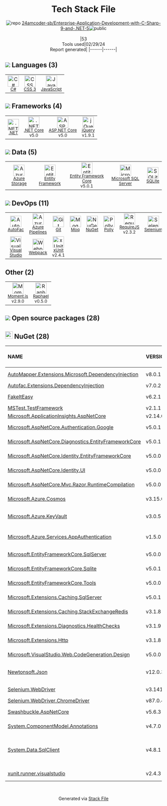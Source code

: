 <!--
&lt;--- Readme.md Snippet without images Start ---&gt;
## Tech Stack
24amcoder-sb/Enterprise-Application-Development-with-C-Sharp-9-and-.NET-5 is built on the following main stack:

- [C#](http://csharp.net) – Languages
- [JavaScript](https://developer.mozilla.org/en-US/docs/Web/JavaScript) – Languages
- [.NET](http://www.microsoft.com/net/) – Frameworks (Full Stack)
- [.NET Core](https://docs.microsoft.com/en-us/dotnet/core/) – Frameworks (Full Stack)
- [ASP.NET Core](docs.microsoft.com/en-us/aspnet/core/) – Frameworks (Full Stack)
- [jQuery](http://jquery.com/) – Javascript UI Libraries
- [Azure Storage](http://azure.microsoft.com/en-us/services/storage/) – Cloud Storage
- [Entity Framework](https://docs.microsoft.com/en-us/aspnet/entity-framework) – Object Relational Mapper (ORM)
- [Entity Framework Core](https://docs.microsoft.com/en-us/ef/core/) – Object Relational Mapper (ORM)
- [Microsoft SQL Server](http://microsoft.com/sqlserver) – Databases
- [SQLite](http://www.sqlite.org/) – Databases
- [AutoFac](https://autofac.org/) – Container Tools
- [Azure Pipelines](https://azure.microsoft.com/ko-kr/services/devops/pipelines/) – Continuous Integration
- [Moq](https://github.com/Moq/moq4) – Testing Frameworks
- [Polly](http://www.thepollyproject.org/) – Fault Tolerance Tools
- [RequireJS](http://requirejs.org/) – Front End Package Manager
- [Selenium](http://www.seleniumhq.org/) – Browser Testing
- [Visual Studio](http://msdn.microsoft.com/en-us/vstudio/aa718325.aspx) – Integrated Development Environment
- [Webpack](http://webpack.js.org) – JS Build Tools / JS Task Runners
- [xUnit](http://xunit.github.io/) – Testing Frameworks
- [Moment.js](http://momentjs.com/) – Javascript Utilities & Libraries
- [Raphael](http://raphaeljs.com/) – Javascript Utilities & Libraries

Full tech stack [here](/techstack.md)

&lt;--- Readme.md Snippet without images End ---&gt;

&lt;--- Readme.md Snippet with images Start ---&gt;
## Tech Stack
24amcoder-sb/Enterprise-Application-Development-with-C-Sharp-9-and-.NET-5 is built on the following main stack:

- <img width='25' height='25' src='https://img.stackshare.io/service/1015/1200px-C_Sharp_wordmark.svg.png' alt='C#'/> [C#](http://csharp.net) – Languages
- <img width='25' height='25' src='https://img.stackshare.io/service/1209/javascript.jpeg' alt='JavaScript'/> [JavaScript](https://developer.mozilla.org/en-US/docs/Web/JavaScript) – Languages
- <img width='25' height='25' src='https://img.stackshare.io/service/1014/IoPy1dce_400x400.png' alt='.NET'/> [.NET](http://www.microsoft.com/net/) – Frameworks (Full Stack)
- <img width='25' height='25' src='https://img.stackshare.io/service/6403/default_91fc1f0ee315262794273aa1387eaf8fed8436e6.png' alt='.NET Core'/> [.NET Core](https://docs.microsoft.com/en-us/dotnet/core/) – Frameworks (Full Stack)
- <img width='25' height='25' src='https://img.stackshare.io/service/11331/asp.net-core.png' alt='ASP.NET Core'/> [ASP.NET Core](docs.microsoft.com/en-us/aspnet/core/) – Frameworks (Full Stack)
- <img width='25' height='25' src='https://img.stackshare.io/service/1021/lxEKmMnB_400x400.jpg' alt='jQuery'/> [jQuery](http://jquery.com/) – Javascript UI Libraries
- <img width='25' height='25' src='https://img.stackshare.io/service/2099/azureStorage.png' alt='Azure Storage'/> [Azure Storage](http://azure.microsoft.com/en-us/services/storage/) – Cloud Storage
- <img width='25' height='25' src='https://img.stackshare.io/service/3251/no-img-open-source.png' alt='Entity Framework'/> [Entity Framework](https://docs.microsoft.com/en-us/aspnet/entity-framework) – Object Relational Mapper (ORM)
- <img width='25' height='25' src='https://img.stackshare.io/service/10254/no-img-open-source.png' alt='Entity Framework Core'/> [Entity Framework Core](https://docs.microsoft.com/en-us/ef/core/) – Object Relational Mapper (ORM)
- <img width='25' height='25' src='https://img.stackshare.io/service/1027/sql_server.png' alt='Microsoft SQL Server'/> [Microsoft SQL Server](http://microsoft.com/sqlserver) – Databases
- <img width='25' height='25' src='https://img.stackshare.io/service/1071/sqlite.jpg' alt='SQLite'/> [SQLite](http://www.sqlite.org/) – Databases
- <img width='25' height='25' src='https://img.stackshare.io/service/6953/default_17650e39faa714f82fcdb12b14af73c704a15d2f.jpg' alt='AutoFac'/> [AutoFac](https://autofac.org/) – Container Tools
- <img width='25' height='25' src='https://img.stackshare.io/service/10164/528389819366_e7a0672f0480b3e98d21_512.png' alt='Azure Pipelines'/> [Azure Pipelines](https://azure.microsoft.com/ko-kr/services/devops/pipelines/) – Continuous Integration
- <img width='25' height='25' src='https://img.stackshare.io/service/1628/1434934.png' alt='Moq'/> [Moq](https://github.com/Moq/moq4) – Testing Frameworks
- <img width='25' height='25' src='https://img.stackshare.io/service/10882/default_8657bb75f24d5f46b223b0a61477221141a8874a.png' alt='Polly'/> [Polly](http://www.thepollyproject.org/) – Fault Tolerance Tools
- <img width='25' height='25' src='https://img.stackshare.io/service/852/1781835.png' alt='RequireJS'/> [RequireJS](http://requirejs.org/) – Front End Package Manager
- <img width='25' height='25' src='https://img.stackshare.io/service/1517/sbUizSli_400x400.jpg' alt='Selenium'/> [Selenium](http://www.seleniumhq.org/) – Browser Testing
- <img width='25' height='25' src='https://img.stackshare.io/service/1451/SR2hUhQN.png' alt='Visual Studio'/> [Visual Studio](http://msdn.microsoft.com/en-us/vstudio/aa718325.aspx) – Integrated Development Environment
- <img width='25' height='25' src='https://img.stackshare.io/service/1682/IMG_4636.PNG' alt='Webpack'/> [Webpack](http://webpack.js.org) – JS Build Tools / JS Task Runners
- <img width='25' height='25' src='https://img.stackshare.io/service/3077/ca5a327feb49ddfe1f4b11548907e5a1_400x400.png' alt='xUnit'/> [xUnit](http://xunit.github.io/) – Testing Frameworks
- <img width='25' height='25' src='https://img.stackshare.io/service/3643/Xrtdc94q_400x400.png' alt='Moment.js'/> [Moment.js](http://momentjs.com/) – Javascript Utilities & Libraries
- <img width='25' height='25' src='https://img.stackshare.io/service/3044/72f4ddedbb738d7d21702bb9b57d7754_400x400.png' alt='Raphael'/> [Raphael](http://raphaeljs.com/) – Javascript Utilities & Libraries

Full tech stack [here](/techstack.md)

&lt;--- Readme.md Snippet with images End ---&gt;
-->
<div align="center">

# Tech Stack File
![](https://img.stackshare.io/repo.svg "repo") [24amcoder-sb/Enterprise-Application-Development-with-C-Sharp-9-and-.NET-5](https://github.com/24amcoder-sb/Enterprise-Application-Development-with-C-Sharp-9-and-.NET-5)![](https://img.stackshare.io/public_badge.svg "public")
<br/><br/>
|53<br/>Tools used|02/29/24 <br/>Report generated|
|------|------|
</div>

## <img src='https://img.stackshare.io/languages.svg'/> Languages (3)
<table><tr>
  <td align='center'>
  <img width='36' height='36' src='https://img.stackshare.io/service/1015/1200px-C_Sharp_wordmark.svg.png' alt='C#'>
  <br>
  <sub><a href="http://csharp.net">C#</a></sub>
  <br>
  <sub></sub>
</td>

<td align='center'>
  <img width='36' height='36' src='https://img.stackshare.io/service/6727/css.png' alt='CSS 3'>
  <br>
  <sub><a href="https://developer.mozilla.org/en-US/docs/Web/CSS/CSS3">CSS 3</a></sub>
  <br>
  <sub></sub>
</td>

<td align='center'>
  <img width='36' height='36' src='https://img.stackshare.io/service/1209/javascript.jpeg' alt='JavaScript'>
  <br>
  <sub><a href="https://developer.mozilla.org/en-US/docs/Web/JavaScript">JavaScript</a></sub>
  <br>
  <sub></sub>
</td>

</tr>
</table>

## <img src='https://img.stackshare.io/frameworks.svg'/> Frameworks (4)
<table><tr>
  <td align='center'>
  <img width='36' height='36' src='https://img.stackshare.io/service/1014/IoPy1dce_400x400.png' alt='.NET'>
  <br>
  <sub><a href="http://www.microsoft.com/net/">.NET</a></sub>
  <br>
  <sub></sub>
</td>

<td align='center'>
  <img width='36' height='36' src='https://img.stackshare.io/service/6403/default_91fc1f0ee315262794273aa1387eaf8fed8436e6.png' alt='.NET Core'>
  <br>
  <sub><a href="https://docs.microsoft.com/en-us/dotnet/core/">.NET Core</a></sub>
  <br>
  <sub>v5.0</sub>
</td>

<td align='center'>
  <img width='36' height='36' src='https://img.stackshare.io/service/11331/asp.net-core.png' alt='ASP.NET Core'>
  <br>
  <sub><a href="docs.microsoft.com/en-us/aspnet/core/">ASP.NET Core</a></sub>
  <br>
  <sub>v5.0</sub>
</td>

<td align='center'>
  <img width='36' height='36' src='https://img.stackshare.io/service/1021/lxEKmMnB_400x400.jpg' alt='jQuery'>
  <br>
  <sub><a href="http://jquery.com/">jQuery</a></sub>
  <br>
  <sub>v1.9.1</sub>
</td>

</tr>
</table>

## <img src='https://img.stackshare.io/databases.svg'/> Data (5)
<table><tr>
  <td align='center'>
  <img width='36' height='36' src='https://img.stackshare.io/service/2099/azureStorage.png' alt='Azure Storage'>
  <br>
  <sub><a href="http://azure.microsoft.com/en-us/services/storage/">Azure Storage</a></sub>
  <br>
  <sub></sub>
</td>

<td align='center'>
  <img width='36' height='36' src='https://img.stackshare.io/service/3251/no-img-open-source.png' alt='Entity Framework'>
  <br>
  <sub><a href="https://docs.microsoft.com/en-us/aspnet/entity-framework">Entity Framework</a></sub>
  <br>
  <sub></sub>
</td>

<td align='center'>
  <img width='36' height='36' src='https://img.stackshare.io/service/10254/no-img-open-source.png' alt='Entity Framework Core'>
  <br>
  <sub><a href="https://docs.microsoft.com/en-us/ef/core/">Entity Framework Core</a></sub>
  <br>
  <sub>v5.0.1</sub>
</td>

<td align='center'>
  <img width='36' height='36' src='https://img.stackshare.io/service/1027/sql_server.png' alt='Microsoft SQL Server'>
  <br>
  <sub><a href="http://microsoft.com/sqlserver">Microsoft SQL Server</a></sub>
  <br>
  <sub></sub>
</td>

<td align='center'>
  <img width='36' height='36' src='https://img.stackshare.io/service/1071/sqlite.jpg' alt='SQLite'>
  <br>
  <sub><a href="http://www.sqlite.org/">SQLite</a></sub>
  <br>
  <sub></sub>
</td>

</tr>
</table>

## <img src='https://img.stackshare.io/devops.svg'/> DevOps (11)
<table><tr>
  <td align='center'>
  <img width='36' height='36' src='https://img.stackshare.io/service/6953/default_17650e39faa714f82fcdb12b14af73c704a15d2f.jpg' alt='AutoFac'>
  <br>
  <sub><a href="https://autofac.org/">AutoFac</a></sub>
  <br>
  <sub></sub>
</td>

<td align='center'>
  <img width='36' height='36' src='https://img.stackshare.io/service/10164/528389819366_e7a0672f0480b3e98d21_512.png' alt='Azure Pipelines'>
  <br>
  <sub><a href="https://azure.microsoft.com/ko-kr/services/devops/pipelines/">Azure Pipelines</a></sub>
  <br>
  <sub></sub>
</td>

<td align='center'>
  <img width='36' height='36' src='https://img.stackshare.io/service/1046/git.png' alt='Git'>
  <br>
  <sub><a href="http://git-scm.com/">Git</a></sub>
  <br>
  <sub></sub>
</td>

<td align='center'>
  <img width='36' height='36' src='https://img.stackshare.io/service/1628/1434934.png' alt='Moq'>
  <br>
  <sub><a href="https://github.com/Moq/moq4">Moq</a></sub>
  <br>
  <sub></sub>
</td>

<td align='center'>
  <img width='36' height='36' src='https://img.stackshare.io/service/2637/6I3oEOP4_400x400.jpg' alt='NuGet'>
  <br>
  <sub><a href="https://www.nuget.org/">NuGet</a></sub>
  <br>
  <sub></sub>
</td>

<td align='center'>
  <img width='36' height='36' src='https://img.stackshare.io/service/10882/default_8657bb75f24d5f46b223b0a61477221141a8874a.png' alt='Polly'>
  <br>
  <sub><a href="http://www.thepollyproject.org/">Polly</a></sub>
  <br>
  <sub></sub>
</td>

<td align='center'>
  <img width='36' height='36' src='https://img.stackshare.io/service/852/1781835.png' alt='RequireJS'>
  <br>
  <sub><a href="http://requirejs.org/">RequireJS</a></sub>
  <br>
  <sub>v2.3.2</sub>
</td>

<td align='center'>
  <img width='36' height='36' src='https://img.stackshare.io/service/1517/sbUizSli_400x400.jpg' alt='Selenium'>
  <br>
  <sub><a href="http://www.seleniumhq.org/">Selenium</a></sub>
  <br>
  <sub></sub>
</td>

</tr>
<tr>
  <td align='center'>
  <img width='36' height='36' src='https://img.stackshare.io/service/1451/SR2hUhQN.png' alt='Visual Studio'>
  <br>
  <sub><a href="http://msdn.microsoft.com/en-us/vstudio/aa718325.aspx">Visual Studio</a></sub>
  <br>
  <sub></sub>
</td>

<td align='center'>
  <img width='36' height='36' src='https://img.stackshare.io/service/1682/IMG_4636.PNG' alt='Webpack'>
  <br>
  <sub><a href="http://webpack.js.org">Webpack</a></sub>
  <br>
  <sub></sub>
</td>

<td align='center'>
  <img width='36' height='36' src='https://img.stackshare.io/service/3077/ca5a327feb49ddfe1f4b11548907e5a1_400x400.png' alt='xUnit'>
  <br>
  <sub><a href="http://xunit.github.io/">xUnit</a></sub>
  <br>
  <sub>v2.4.1</sub>
</td>

</tr>
</table>

## Other (2)
<table><tr>
  <td align='center'>
  <img width='36' height='36' src='https://img.stackshare.io/service/3643/Xrtdc94q_400x400.png' alt='Moment.js'>
  <br>
  <sub><a href="http://momentjs.com/">Moment.js</a></sub>
  <br>
  <sub>v2.9.0</sub>
</td>

<td align='center'>
  <img width='36' height='36' src='https://img.stackshare.io/service/3044/72f4ddedbb738d7d21702bb9b57d7754_400x400.png' alt='Raphael'>
  <br>
  <sub><a href="http://raphaeljs.com/">Raphael</a></sub>
  <br>
  <sub>v0.5.0</sub>
</td>

</tr>
</table>


## <img src='https://img.stackshare.io/group.svg' /> Open source packages (28)</h2>

## <img width='24' height='24' src='https://img.stackshare.io/service/2637/6I3oEOP4_400x400.jpg'/> NuGet (28)

|NAME|VERSION|LAST UPDATED|LAST UPDATED BY|LICENSE|VULNERABILITIES|
|:------|:------|:------|:------|:------|:------|
|[AutoMapper.Extensions.Microsoft.DependencyInjection](https://www.nuget.org/AutoMapper.Extensions.Microsoft.DependencyInjection)|v8.0.1|02/22/21|Ravindra-a |N/A|N/A|
|[Autofac.Extensions.DependencyInjection](https://www.nuget.org/Autofac.Extensions.DependencyInjection)|v7.0.2|10/26/20|skunani |N/A|N/A|
|[FakeItEasy](https://www.nuget.org/FakeItEasy)|v6.2.1|12/15/20|Arun Tamirisa |MIT|N/A|
|[MSTest.TestFramework](https://www.nuget.org/MSTest.TestFramework)|v2.1.1|12/05/20|skunani |MIT|N/A|
|[Microsoft.ApplicationInsights.AspNetCore](https://www.nuget.org/Microsoft.ApplicationInsights.AspNetCore)|v2.14.0|12/23/20|skunani |MIT|N/A|
|[Microsoft.AspNetCore.Authentication.Google](https://www.nuget.org/Microsoft.AspNetCore.Authentication.Google)|v5.0.1|12/08/20|Arun Tamirisa |Apache-2.0|N/A|
|[Microsoft.AspNetCore.Diagnostics.EntityFrameworkCore](https://www.nuget.org/Microsoft.AspNetCore.Diagnostics.EntityFrameworkCore)|v5.0.1|12/08/20|Arun Tamirisa |Apache-2.0|N/A|
|[Microsoft.AspNetCore.Identity.EntityFrameworkCore](https://www.nuget.org/Microsoft.AspNetCore.Identity.EntityFrameworkCore)|v5.0.0|12/08/20|Arun Tamirisa |Apache-2.0|N/A|
|[Microsoft.AspNetCore.Identity.UI](https://www.nuget.org/Microsoft.AspNetCore.Identity.UI)|v5.0.0|12/08/20|Arun Tamirisa |Apache-2.0|N/A|
|[Microsoft.AspNetCore.Mvc.Razor.RuntimeCompilation](https://www.nuget.org/Microsoft.AspNetCore.Mvc.Razor.RuntimeCompilation)|v5.0.0|12/20/20|skunani |Apache-2.0|N/A|
|[Microsoft.Azure.Cosmos](https://www.nuget.org/Microsoft.Azure.Cosmos)|v3.15.0|12/09/20|Ravindra-a |MIT|N/A|
|[Microsoft.Azure.KeyVault](https://www.nuget.org/Microsoft.Azure.KeyVault)|v3.0.5|12/07/20|Suneel Kumar Kunani |MIT|N/A|
|[Microsoft.Azure.Services.AppAuthentication](https://www.nuget.org/Microsoft.Azure.Services.AppAuthentication)|v1.5.0|12/07/20|Suneel Kumar Kunani |MIT|N/A|
|[Microsoft.EntityFrameworkCore.SqlServer](https://www.nuget.org/Microsoft.EntityFrameworkCore.SqlServer)|v5.0.0|12/08/20|Arun Tamirisa |Apache-2.0|N/A|
|[Microsoft.EntityFrameworkCore.Sqlite](https://www.nuget.org/Microsoft.EntityFrameworkCore.Sqlite)|v5.0.1|12/09/20|Ravindra-a |Apache-2.0|N/A|
|[Microsoft.EntityFrameworkCore.Tools](https://www.nuget.org/Microsoft.EntityFrameworkCore.Tools)|v5.0.0|12/08/20|Arun Tamirisa |Apache-2.0|N/A|
|[Microsoft.Extensions.Caching.SqlServer](https://www.nuget.org/Microsoft.Extensions.Caching.SqlServer)|v5.0.1|12/09/20|Ravindra-a |Apache-2.0|N/A|
|[Microsoft.Extensions.Caching.StackExchangeRedis](https://www.nuget.org/Microsoft.Extensions.Caching.StackExchangeRedis)|v3.1.8|02/22/21|Ravindra-a |Apache-2.0|N/A|
|[Microsoft.Extensions.Diagnostics.HealthChecks](https://www.nuget.org/Microsoft.Extensions.Diagnostics.HealthChecks)|v3.1.9|12/20/20|skunani |Apache-2.0|N/A|
|[Microsoft.Extensions.Http](https://www.nuget.org/Microsoft.Extensions.Http)|v3.1.8|02/22/21|Ravindra-a |Apache-2.0|N/A|
|[Microsoft.VisualStudio.Web.CodeGeneration.Design](https://www.nuget.org/Microsoft.VisualStudio.Web.CodeGeneration.Design)|v5.0.0|12/08/20|Arun Tamirisa |Apache-2.0|N/A|
|[Newtonsoft.Json](https://www.nuget.org/Newtonsoft.Json)|v12.0.3|12/09/20|Ravindra-a |MIT|[](https://github.com/advisories/GHSA-8rfx-6mr3-5jh3) (High)<br/>[CVE-2024-21907](https://github.com/advisories/GHSA-5crp-9r3c-p9vr) (High)|
|[Selenium.WebDriver](https://www.nuget.org/Selenium.WebDriver)|v3.141.0|12/05/20|skunani |Apache-2.0|N/A|
|[Selenium.WebDriver.ChromeDriver](https://www.nuget.org/Selenium.WebDriver.ChromeDriver)|v87.0.4280|12/05/20|skunani |Unlicense|N/A|
|[Swashbuckle.AspNetCore](https://www.nuget.org/Swashbuckle.AspNetCore)|v5.6.3|02/22/21|Ravindra-a |BSD-3-Clause|N/A|
|[System.ComponentModel.Annotations](https://www.nuget.org/System.ComponentModel.Annotations)|v4.7.0|10/01/20|Ravindra Akella |MIT|N/A|
|[System.Data.SqlClient](https://www.nuget.org/System.Data.SqlClient)|v4.8.1|12/07/20|Suneel Kumar Kunani |MIT|[CVE-2024-0056](https://github.com/advisories/GHSA-98g6-xh36-x2p7) (High)<br/>[CVE-2022-41064](https://github.com/advisories/GHSA-8g2p-5pqh-5jmc) (Moderate)|
|[xunit.runner.visualstudio](https://www.nuget.org/xunit.runner.visualstudio)|v2.4.3|12/15/20|Arun Tamirisa |Other|N/A|

<br/>
<div align='center'>

Generated via [Stack File](https://github.com/marketplace/stack-file)
